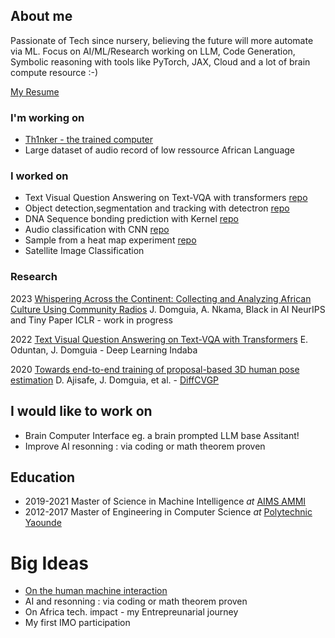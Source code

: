 ## About me

Passionate of Tech since nursery, believing the future will more automate via ML.
Focus on AI/ML/Research working on LLM, Code Generation, Symbolic reasoning with tools like PyTorch, JAX, Cloud and a lot of brain compute resource :-)

[My Resume](/assets/docs/Joseph_Domguia_CV_.pdf)

### I'm working on 

* [Th1nker - the trained computer](https://github.com/domguia/thinker)
* Large dataset of audio record of low ressource African Language  

### I worked on

* Text Visual Question Answering on Text-VQA with transformers [repo](https://github.com/djmMax/AMMIFinalProject)
* Object detection,segmentation and tracking with detectron [repo](https://github.com/djmMax/object-detection-detectron2)
* DNA Sequence bonding prediction with Kernel [repo](https://github.com/djmMax/dna-bonding-prediction)
* Audio classification with CNN [repo](https://github.com/djmMax/audio-classification)
* Sample from a heat map experiment [repo](https://github.com/djmMax/sample-a-heatmap)
* Satellite Image Classification

<!--- [more details](./project-details.html) -->
### Research
2023 [Whispering Across the Continent: Collecting and Analyzing African Culture Using Community Radios](/assets/docs/221_whispering_across_the_continent.pdf)
J. Domguia, A. Nkama, Black in AI NeurIPS and Tiny Paper ICLR - work in progress

2022 [Text Visual Question Answering on Text-VQA with Transformers](/assets/docs/Poster%20VQA_6378_poster.pdf)
E. Oduntan, J. Domguia - Deep Learning Indaba

2020 [Towards end-to-end training of proposal-based 3D human pose estimation](/assets/docs/Towards%20end-to-end%20training%20of%20proposal-based%203D.pdf)
D. Ajisafe, J. Domguia, et al. - [DiffCVGP](https://montrealrobotics.ca/diffcvgp/papers/)


## I would like to work on
* Brain Computer Interface eg. a brain prompted LLM base Assitant!  
* Improve AI resonning : via coding or math theorem proven 

## Education

* 2019-2021 Master of Science in Machine Intelligence _at_ [AIMS AMMI](https://aimsammi.org)
* 2012-2017 Master of Engineering in Computer Science _at_ [Polytechnic Yaounde](https://polytechnique.cm)

<!-- For more details my [full profile](./joseph-profile-turing.html) -->


# Big Ideas
* [On the human machine interaction](/blog/bci.html)  
* AI and resonning : via coding or math theorem proven 
* On Africa tech. impact - my Entrepreunarial journey
* My first IMO participation

